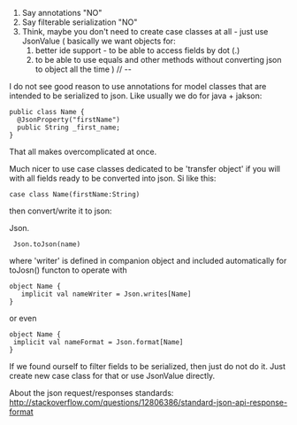 1. Say annotations "NO" 
2. Say filterable serialization "NO" 
3. Think, maybe you don't need to create case classes at all - just use JsonValue
   (
     basically we want objects for:
      1. better ide support - to be able to access fields by dot (.)
      2. to be able to use equals and other methods without converting json to object all the time
   )
// --

I do not see good reason to use annotations for model classes that are intended
to be serialized to json. Like usually we do for java + jakson:

```
public class Name {
  @JsonProperty("firstName")
  public String _first_name;
}
```

That all makes overcomplicated at once.

Much nicer to use case classes dedicated to be 'transfer object' if you will with all 
fields ready to be converted into json. Si like this:

```
case class Name(firstName:String)
```


then convert/write it to json:

Json.

```
 Json.toJson(name)
```
 
where 'writer' is defined in companion object and included automatically for toJosn() functon to operate with

```
object Name {
   implicit val nameWriter = Json.writes[Name]
}
```

or even

```
object Name {
 implicit val nameFormat = Json.format[Name]
}
```


If we found ourself to filter fields to be serialized, then just do not do it. 
Just create new case class for that or use JsonValue directly.

About the json request/responses standards:
http://stackoverflow.com/questions/12806386/standard-json-api-response-format
